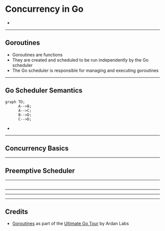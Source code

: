 # Concurrency in Go

- 

---

## Goroutines

- Goroutines are functions
- They are created and scheduled to be run independently by the Go scheduler
- The Go scheduler is responsible for managing and executing goroutines

---

## Go Scheduler Semantics

```mermaid
graph TD;
      A-->B;
      A-->C;
      B-->D;
      C-->D;
```

- 

---

## Concurrency Basics

---

## Preemptive Scheduler

---

## 

---

---

---

## Credits

- [Goroutines](https://tour.ardanlabs.com/tour/eng/goroutines/1) as part of the [Ultimate Go Tour](https://tour.ardanlabs.com/tour/eng/list) by Ardan Labs
